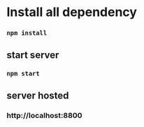# Install all dependency

### `npm install`

## start server

### `npm start`

## server hosted

### http://localhost:8800